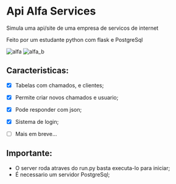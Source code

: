 # Api Alfa Services
Simula uma api/site de uma empresa de servicos de internet<p>
Feito por um estudante python com flask e PostgreSql

![alfa](https://user-images.githubusercontent.com/12895974/201787018-4c8d1e8b-b586-4200-8a81-5e75334c27ba.png)
![alfa_b](https://user-images.githubusercontent.com/12895974/201787026-df0a4e7c-8eed-456b-951e-0eb38aabba74.png)

## Caracteristicas:

- [x] Tabelas com chamados, e clientes;
- [x] Permite criar novos chamados e usuario;
- [x] Pode responder com json;
- [x] Sistema de login;
- [ ] Mais em breve...


## Importante:
- O server roda atraves do run.py basta executa-lo para iniciar;
- É necessario um servidor PostgreSql;
</p>
